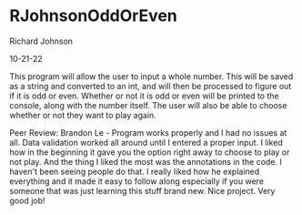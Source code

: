 # RJohnsonOddOrEven

Richard Johnson

10-21-22

This program will allow the user to input a whole number. This will be saved as a string and converted to an int, and will then be processed to figure out if it is odd or even.
Whether or not it is odd or even will be printed to the console, along with the number itself. The user will also be able to choose whether or not they want to play again.

Peer Review: Brandon Le - Program works properly and I had no issues at all. Data validation worked all around until I entered a proper input. I liked how in the beginning it gave you the option right away to choose to play or not play. And the thing I liked the most was the annotations in the code. I haven't been seeing people do that. I really liked how he explained everything and it made it easy to follow along especially if you were someone that was just learning this stuff brand new. Nice project. Very good job!
